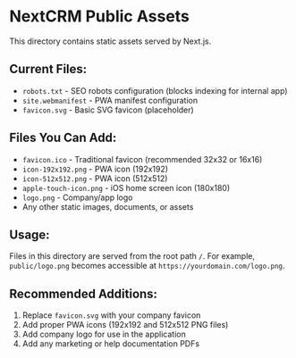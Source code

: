 # NextCRM Public Assets

This directory contains static assets served by Next.js.

## Current Files:
- `robots.txt` - SEO robots configuration (blocks indexing for internal app)
- `site.webmanifest` - PWA manifest configuration  
- `favicon.svg` - Basic SVG favicon (placeholder)

## Files You Can Add:
- `favicon.ico` - Traditional favicon (recommended 32x32 or 16x16)
- `icon-192x192.png` - PWA icon (192x192)
- `icon-512x512.png` - PWA icon (512x512)
- `apple-touch-icon.png` - iOS home screen icon (180x180)
- `logo.png` - Company/app logo
- Any other static images, documents, or assets

## Usage:
Files in this directory are served from the root path `/`.
For example, `public/logo.png` becomes accessible at `https://yourdomain.com/logo.png`.

## Recommended Additions:
1. Replace `favicon.svg` with your company favicon
2. Add proper PWA icons (192x192 and 512x512 PNG files)
3. Add company logo for use in the application
4. Add any marketing or help documentation PDFs